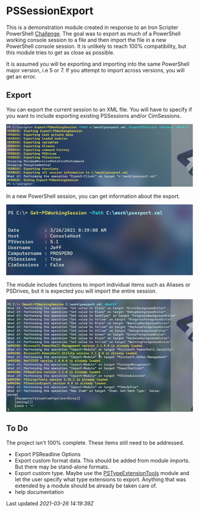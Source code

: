# PSSessionExport

This is a demonstration module created in response to an Iron Scripter PowerShell [Challenge](https://ironscripter.us/a-powershell-session-challenge-2/). The goal was to export as much of a PowerShell working console session to a file and then import the file in a new PowerShell console session. It is unlikely to reach 100% compatibility, but this module tries to get as close as possible.

It is assumed you will be exporting and importing into the same PowerShell major version, i.e 5 or 7. If you attempt to import across versions, you will get an error.

## Export

You can export the current session to an XML file. You will have to specify if you want to include exporting existing PSSessions and/or CimSessions.

![Export session](images/export.png)

In a new PowerShell session, you can get information about the export.

![Get export information](images/get.png)

The module includes functions to import individual items such as Aliases or PSDrives, but it is expected you will import the entire session.

![Import a session](images/import.png)

## To Do

The project isn't 100% complete. These items still need to be addressed.

- Export PSReadline Options
- Export custom format data. This should be added from module imports. But there may be stand-alone formats.
- Export custom type. Maybe use the [PSTypeExtensionTools](https://github.com/jdhitsolutions/PSTypeExtensionTools) module and let the user specify what type extensions to export. Anything that was extended by a module should be already be taken care of.
- help documentation

Last updated *2021-03-26 14:19:39Z*
